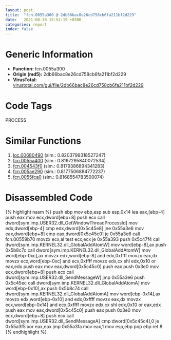 ```yaml
---
layout: post
title:  "fcn.0055a300 @ 2db66bac8e26cd758cb6fa211bf2d229"
date:   2021-08-30 15:52:19 +0300
categories: report
index: false
---
```


# Generic Information
- **Function:** fcn.0055a300
- **Origin (md5):** 2db66bac8e26cd758cb6fa211bf2d229
- **VirusTotal:** [virustotal.com/gui/file/2db66bac8e26cd758cb6fa211bf2d229][virustotal_ref]

# Code Tags
<span class="tag" id="PROCESS">PROCESS</span>


# Similar Functions

1. [loc.00680490][similar_1_ref] (sim.: 0.8203799318527247)
2. [fcn.0055a400][similar_2_ref] (sim.: 0.8197295840072534)
3. [fcn.004543f0][similar_3_ref] (sim.: 0.8179386894341283)
4. [fcn.005ae290][similar_4_ref] (sim.: 0.8177506884772237)
5. [fcn.0055fca0][similar_5_ref] (sim.: 0.8168554783500074)


# Disassembled Code

{% highlight nasm %}
push ebp
mov ebp,esp
sub esp,0x14
lea eax,[ebp-4]
push eax
mov ecx,dword[ebp+8]
push ecx
call dword[sym.imp.USER32.dll_GetWindowThreadProcessId]
mov edx,dword[ebp-4]
cmp edx,dword[0x5c45e8]
jne 0x55a3e6
mov eax,dword[ebp+8]
cmp eax,dword[0x5c45c0]
je 0x55a3e6
call fcn.00559b70
movzx ecx,al
test ecx,ecx
je 0x55a393
push 0x5c47f4
call dword[sym.imp.KERNEL32.dll_GlobalAddAtomW]
mov word[ebp-8],ax
push 0x5b8c7c
call dword[sym.imp.KERNEL32.dll_GlobalAddAtomW]
mov word[ebp-0xc],ax
movzx edx,word[ebp-8]
and edx,0xffff
movzx eax,dx
movzx ecx,word[ebp-0xc]
and ecx,0xffff
movzx edx,cx
shl edx,0x10
or eax,edx
push eax
mov eax,dword[0x5c45c0]
push eax
push 0x3e0
mov ecx,dword[ebp+8]
push ecx
call dword[sym.imp.USER32.dll_SendMessageW]
jmp 0x55a3e6
push 0x5c45ec
call dword[sym.imp.KERNEL32.dll_GlobalAddAtomA]
mov word[ebp-0x10],ax
push 0x5b8c74
call dword[sym.imp.KERNEL32.dll_GlobalAddAtomA]
mov word[ebp-0x14],ax
movzx edx,word[ebp-0x10]
and edx,0xffff
movzx eax,dx
movzx ecx,word[ebp-0x14]
and ecx,0xffff
movzx edx,cx
shl edx,0x10
or eax,edx
push eax
mov eax,dword[0x5c45c0]
push eax
push 0x3e0
mov ecx,dword[ebp+8]
push ecx
call dword[sym.imp.USER32.dll_SendMessageA]
cmp dword[0x5c45c4],0
je 0x55a3f5
xor eax,eax
jmp 0x55a3fa
mov eax,1
mov esp,ebp
pop ebp
ret 8
{% endhighlight %}


[similar_1_ref]: /report/loc.00680490@d65363c7c6c188277432c9e4251c44e5
[similar_2_ref]: /report/fcn.0055a400@2db66bac8e26cd758cb6fa211bf2d229
[similar_3_ref]: /report/fcn.004543f0@17d73cbafe6dd96dd6f2291fab06fbb5
[similar_4_ref]: /report/fcn.005ae290@d65363c7c6c188277432c9e4251c44e5
[similar_5_ref]: /report/fcn.0055fca0@2db66bac8e26cd758cb6fa211bf2d229
[virustotal_ref]: https://www.virustotal.com/gui/file/2db66bac8e26cd758cb6fa211bf2d229